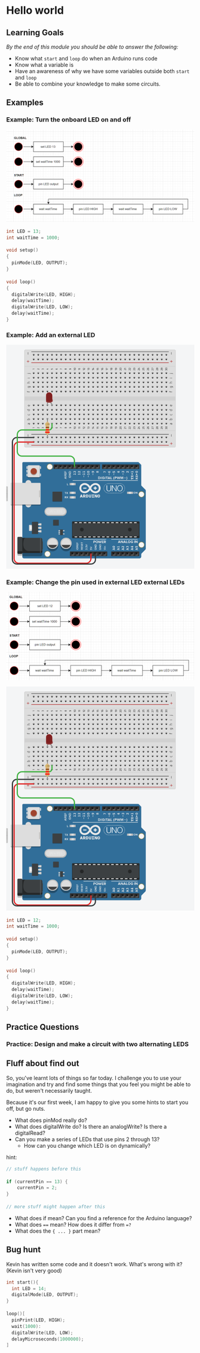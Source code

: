 # Hello world

## Learning Goals

*By the end of this module you should be able to answer the following:*

* Know what `start` and `loop` do when an Arduino runs code
* Know what a variable is
* Have an awareness of why we have some variables outside both `start` and `loop`
* Be able to combine your knowledge to make some circuits. 


## Examples

### Example: Turn the onboard LED on and off 

![](img/2023-02-01-20-03-07.png)

```cpp
int LED = 13;
int waitTime = 1000;

void setup()
{
  pinMode(LED, OUTPUT);
}

void loop()
{
  digitalWrite(LED, HIGH);
  delay(waitTime); 
  digitalWrite(LED, LOW);
  delay(waitTime); 
}
```

### Example: Add an external LED

![](img/2023-02-01-20-06-08.png)

### Example: Change the pin used in external LED external LEDs

![](img/2023-02-01-20-06-49.png)

![](img/2023-02-01-20-06-28.png)

```cpp
int LED = 12;
int waitTime = 1000;

void setup()
{
  pinMode(LED, OUTPUT);
}

void loop()
{
  digitalWrite(LED, HIGH);
  delay(waitTime); 
  digitalWrite(LED, LOW);
  delay(waitTime); 
}
```


## Practice Questions

### Practice: Design and make a circuit with two alternating LEDS

## Fluff about find out

So, you've learnt lots of things so far today. I challenge you to use your imagination and try and find some things that you feel you might be able to do, but weren't necessarily taught.

Because it's our first week, I am happy to give you some hints to start you off, but go nuts.

* What does pinMod really do?
* What does digitalWrite do? Is there an analogWrite? Is there a digitalRead?
* Can you make a series of LEDs that use pins 2 through 13? 
  * How can you change which LED is on dynamically?
  
hint: 

```cpp
// stuff happens before this

if (currentPin == 13) {
    currentPin = 2;
}

// more stuff might happen after this
```

* What does if mean? Can you find a reference for the Arduino language?
* What does `==` mean? How does it differ from `=?`
* What does the `{ ... }` part mean?


## Bug hunt

Kevin has written some code and it doesn't work. What's wrong with it? (Kevin isn't very good)

```cpp
int start(){
  int LED = 14;
  digitalMode(LED, OUTPUT);
}

loop()[
  pinPrint(LED, HIGH);
  wait(1000):
  digitalWrite(LED, LOW);
  delayMicroseconds(1000000);
]
```